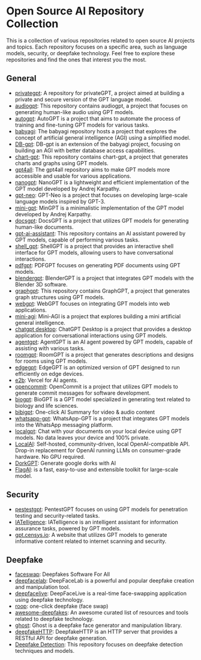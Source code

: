 # Open Source AI Repository Collection

This is a collection of various repositories related to open source AI projects and topics. Each repository focuses on a specific area, such as language models, security, or deepfake technology. Feel free to explore these repositories and find the ones that interest you the most.

## General

- [privategpt](https://github.com/imartinez/privateGPT): A repository for privateGPT, a project aimed at building a private and secure version of the GPT language model.
- [audiogpt](https://github.com/AIGC-Audio/AudioGPT): This repository contains audiogpt, a project that focuses on generating human-like audio using GPT models.
- [autogpt](https://github.com/Significant-Gravitas/Auto-GPT): AutoGPT is a project that aims to automate the process of training and fine-tuning GPT models for various tasks.
- [babyagi](https://github.com/yoheinakajima/babyagi): The babyagi repository hosts a project that explores the concept of artificial general intelligence (AGI) using a simplified model.
- [DB-gpt](https://github.com/yoheinakajima/babyagi): DB-gpt is an extension of the babyagi project, focusing on building an AGI with better database access capabilities.
- [chart-gpt](https://github.com/whoiskatrin/chart-gpt): This repository contains chart-gpt, a project that generates charts and graphs using GPT models.
- [gpt4all](https://github.com/nomic-ai/gpt4all): The gpt4all repository aims to make GPT models more accessible and usable for various applications.
- [nanogpt](https://github.com/karpathy/nanoGPT): NanoGPT is a lightweight and efficient implementation of the GPT model developed by Andrej Karpathy.
- [gpt-neo](https://github.com/EleutherAI/gpt-neo): GPT-Neo is a project that focuses on developing large-scale language models inspired by GPT-3.
- [mini-gpt](https://github.com/karpathy/minGPT): MinGPT is a minimalistic implementation of the GPT model developed by Andrej Karpathy.
- [docsgpt](https://github.com/arc53/DocsGPT): DocsGPT is a project that utilizes GPT models for generating human-like documents.
- [gpt-ai-assistant](https://github.com/memochou1993/gpt-ai-assistant): This repository contains an AI assistant powered by GPT models, capable of performing various tasks.
- [shell_gpt](https://github.com/TheR1D/shell_gpt): ShellGPT is a project that provides an interactive shell interface for GPT models, allowing users to have conversational interactions.
- [pdfgpt](https://github.com/bhaskatripathi/pdfGPT): PDFGPT focuses on generating PDF documents using GPT models.
- [blendergpt](https://github.com/gd3kr/BlenderGPT): BlenderGPT is a project that integrates GPT models with the Blender 3D software.
- [graphgpt](https://github.com/varunshenoy/GraphGPT): This repository contains GraphGPT, a project that generates graph structures using GPT models.
- [webgpt](https://github.com/0hq/WebGPT): WebGPT focuses on integrating GPT models into web applications.
- [mini-agi](https://github.com/muellerberndt/mini-agi): Mini-AGI is a project that explores building a mini artificial general intelligence.
- [chatgpt desktop](https://github.com/lencx/ChatGPT): ChatGPT Desktop is a project that provides a desktop application for conversational interactions using GPT models.
- [agentgpt](https://github.com/reworkd/AgentGPT): AgentGPT is an AI agent powered by GPT models, capable of assisting with various tasks.
- [roomgpt](https://github.com/Nutlope/roomGPT): RoomGPT is a project that generates descriptions and designs for rooms using GPT models.
- [edgegpt](https://github.com/acheong08/EdgeGPT): EdgeGPT is an optimized version of GPT designed to run efficiently on edge devices.
- [e2b](https://github.com/e2b-dev/e2b): Vercel for AI agents.
- [opencommit](https://github.com/di-sukharev/opencommit): OpenCommit is a project that utilizes GPT models to generate commit messages for software development.
- [biogpt](https://github.com/microsoft/BioGPT): BioGPT is a GPT model specialized in generating text related to biology and life sciences.
- [bibigpt](https://github.com/JimmyLv/BibiGPT): One-click AI Summary for video & audio content
- [whatsapp-gpt](https://github.com/danielgross/whatsapp-gpt): WhatsApp-GPT is a project that integrates GPT models into the WhatsApp messaging platform.
- [localgpt](https://github.com/PromtEngineer/localGPT): Chat with your documents on your local device using GPT models. No data leaves your device and 100% private.
- [LocalAI](https://github.com/go-skynet/LocalAI): Self-hosted, community-driven, local OpenAI-compatible API. Drop-in replacement for OpenAI running LLMs on consumer-grade hardware. No GPU required.
- [DorkGPT](https://dorkgpt.com/): Generate google dorks with AI
- [FlagAI](https://github.com/FlagAI-Open/FlagAI): is a fast, easy-to-use and extensible toolkit for large-scale model.


## Security

- [pestestgpt](https://github.com/GreyDGL/PentestGPT): PentestGPT focuses on using GPT models for penetration testing and security-related tasks.
- [IATelligence](https://github.com/fr0gger/IATelligence): IATelligence is an intelligent assistant for information assurance tasks, powered by GPT models.
- [gpt.censys.io](https://gpt.censys.io): A website that utilizes GPT models to generate informative content related to internet scanning and security.

## Deepfake

- [faceswap](https://github.com/deepfakes/faceswap): Deepfakes Software For All
- [deepfacelab](https://github.com/iperov/DeepFaceLab): DeepFaceLab is a powerful and popular deepfake creation and manipulation tool.
- [deepfacelive](https://github.com/iperov/DeepFaceLive): DeepFaceLive is a real-time face-swapping application using deepfake technology.
- [roop](https://github.com/s0md3v/roop): one-click deepfake (face swap)
- [awesome-deepfakes](https://github.com/aerophile/awesome-deepfakes): An awesome curated list of resources and tools related to deepfake technology.
- [ghost](https://github.com/ai-forever/ghost): Ghost is a deepfake face generator and manipulation library.
- [deepfakeHTTP](https://github.com/xnbox/DeepfakeHTTP): DeepfakeHTTP is an HTTP server that provides a RESTful API for deepfake generation.
- [Deepfake Detection](https://github.com/dessa-oss/DeepFake-Detection): This repository focuses on deepfake detection techniques and models.
